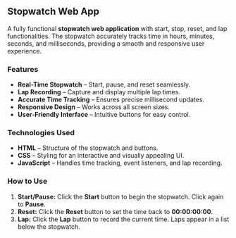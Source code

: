 ## Stopwatch Web App  

A fully functional **stopwatch web application** with start, stop, reset, and lap functionalities. The stopwatch accurately tracks time in hours, minutes, seconds, and milliseconds, providing a smooth and responsive user experience.  

### **Features**  

- **Real-Time Stopwatch** – Start, pause, and reset seamlessly.  
- **Lap Recording** – Capture and display multiple lap times.  
- **Accurate Time Tracking** – Ensures precise millisecond updates.  
- **Responsive Design** – Works across all screen sizes.  
- **User-Friendly Interface** – Intuitive buttons for easy control.  

### **Technologies Used**  

- **HTML** – Structure of the stopwatch and buttons.  
- **CSS** – Styling for an interactive and visually appealing UI.  
- **JavaScript** – Handles time tracking, event listeners, and lap recording.  

### **How to Use**  

1. **Start/Pause:** Click the **Start** button to begin the stopwatch. Click again to **Pause**.  
2. **Reset:** Click the **Reset** button to set the time back to **00:00:00:00**.  
3. **Lap:** Click the **Lap** button to record the current time. Laps appear in a list below the stopwatch.  

